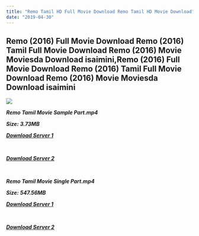 ```yaml
---
title: "Remo Tamil HD Full Movie Download Remo Tamil HD Movie Download"
date: "2019-04-30"
---
```


## Remo (2016) Full Movie Download Remo (2016) Tamil Full Movie Download Remo (2016) Movie Moviesda Download isaimini,Remo (2016) Full Movie Download Remo (2016) Tamil Full Movie Download Remo (2016) Movie Moviesda Download isaimini

![](https://images.moviebuff.com/48f90121-c6c6-4a3a-80d6-994a150b15a0?w=1000)

**_Remo Tamil Movie Sample Part.mp4_**

**_Size:_** **_3.73MB_**

**_[Download Server 1](http://s1.uptofiles.net//files/Tamil{1d8d357801e2f4b6710faa3d835097c5c618a0f0fcded2c527300dcab25e4b83}202016{1d8d357801e2f4b6710faa3d835097c5c618a0f0fcded2c527300dcab25e4b83}20Movies/Remo{1d8d357801e2f4b6710faa3d835097c5c618a0f0fcded2c527300dcab25e4b83}20(2016)/Remo{1d8d357801e2f4b6710faa3d835097c5c618a0f0fcded2c527300dcab25e4b83}20(640x360)/Remo{1d8d357801e2f4b6710faa3d835097c5c618a0f0fcded2c527300dcab25e4b83}20HD{1d8d357801e2f4b6710faa3d835097c5c618a0f0fcded2c527300dcab25e4b83}20Sample.mp4)_**

**_[  
](http://s1.uptofiles.net//files/Tamil{1d8d357801e2f4b6710faa3d835097c5c618a0f0fcded2c527300dcab25e4b83}202016{1d8d357801e2f4b6710faa3d835097c5c618a0f0fcded2c527300dcab25e4b83}20Movies/Remo{1d8d357801e2f4b6710faa3d835097c5c618a0f0fcded2c527300dcab25e4b83}20(2016)/Remo{1d8d357801e2f4b6710faa3d835097c5c618a0f0fcded2c527300dcab25e4b83}20(640x360)/Remo{1d8d357801e2f4b6710faa3d835097c5c618a0f0fcded2c527300dcab25e4b83}20HD{1d8d357801e2f4b6710faa3d835097c5c618a0f0fcded2c527300dcab25e4b83}20Sample.mp4)_**

**_[Download Server 2](http://s1.uptofiles.net//files/Tamil{1d8d357801e2f4b6710faa3d835097c5c618a0f0fcded2c527300dcab25e4b83}202016{1d8d357801e2f4b6710faa3d835097c5c618a0f0fcded2c527300dcab25e4b83}20Movies/Remo{1d8d357801e2f4b6710faa3d835097c5c618a0f0fcded2c527300dcab25e4b83}20(2016)/Remo{1d8d357801e2f4b6710faa3d835097c5c618a0f0fcded2c527300dcab25e4b83}20(640x360)/Remo{1d8d357801e2f4b6710faa3d835097c5c618a0f0fcded2c527300dcab25e4b83}20HD{1d8d357801e2f4b6710faa3d835097c5c618a0f0fcded2c527300dcab25e4b83}20Sample.mp4)_**

**_[  
](http://s1.uptofiles.net//files/Tamil{1d8d357801e2f4b6710faa3d835097c5c618a0f0fcded2c527300dcab25e4b83}202016{1d8d357801e2f4b6710faa3d835097c5c618a0f0fcded2c527300dcab25e4b83}20Movies/Remo{1d8d357801e2f4b6710faa3d835097c5c618a0f0fcded2c527300dcab25e4b83}20(2016)/Remo{1d8d357801e2f4b6710faa3d835097c5c618a0f0fcded2c527300dcab25e4b83}20(640x360)/Remo{1d8d357801e2f4b6710faa3d835097c5c618a0f0fcded2c527300dcab25e4b83}20HD{1d8d357801e2f4b6710faa3d835097c5c618a0f0fcded2c527300dcab25e4b83}20Sample.mp4)_**

**_Remo Tamil Movie Single Part.mp4_**

**_Size:_** **_547.56MB_**

**_[Download Server 1](http://s1.uptofiles.net//files/Tamil{1d8d357801e2f4b6710faa3d835097c5c618a0f0fcded2c527300dcab25e4b83}202016{1d8d357801e2f4b6710faa3d835097c5c618a0f0fcded2c527300dcab25e4b83}20Movies/Remo{1d8d357801e2f4b6710faa3d835097c5c618a0f0fcded2c527300dcab25e4b83}20(2016)/Remo{1d8d357801e2f4b6710faa3d835097c5c618a0f0fcded2c527300dcab25e4b83}20(640x360)/Remo{1d8d357801e2f4b6710faa3d835097c5c618a0f0fcded2c527300dcab25e4b83}20HD.mp4)_**

**_[  
](http://s1.uptofiles.net//files/Tamil{1d8d357801e2f4b6710faa3d835097c5c618a0f0fcded2c527300dcab25e4b83}202016{1d8d357801e2f4b6710faa3d835097c5c618a0f0fcded2c527300dcab25e4b83}20Movies/Remo{1d8d357801e2f4b6710faa3d835097c5c618a0f0fcded2c527300dcab25e4b83}20(2016)/Remo{1d8d357801e2f4b6710faa3d835097c5c618a0f0fcded2c527300dcab25e4b83}20(640x360)/Remo{1d8d357801e2f4b6710faa3d835097c5c618a0f0fcded2c527300dcab25e4b83}20HD.mp4)_**

**_[Download Server 2](http://s1.uptofiles.net//files/Tamil{1d8d357801e2f4b6710faa3d835097c5c618a0f0fcded2c527300dcab25e4b83}202016{1d8d357801e2f4b6710faa3d835097c5c618a0f0fcded2c527300dcab25e4b83}20Movies/Remo{1d8d357801e2f4b6710faa3d835097c5c618a0f0fcded2c527300dcab25e4b83}20(2016)/Remo{1d8d357801e2f4b6710faa3d835097c5c618a0f0fcded2c527300dcab25e4b83}20(640x360)/Remo{1d8d357801e2f4b6710faa3d835097c5c618a0f0fcded2c527300dcab25e4b83}20HD.mp4)_**

